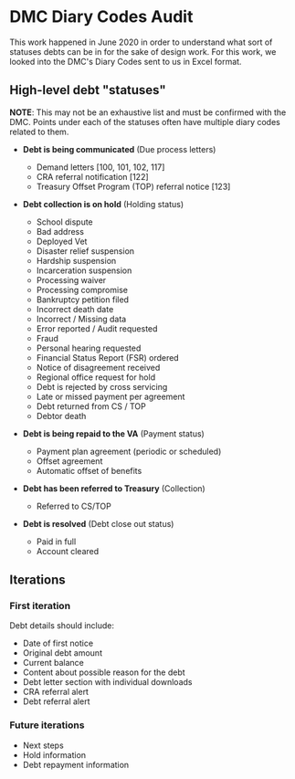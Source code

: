 # DMC Diary Codes Audit

This work happened in June 2020 in order to understand what sort of statuses debts can be in for the sake of design work. For this work, we looked into the DMC's Diary Codes sent to us in Excel format.

## High-level debt "statuses"
**NOTE**: This may not be an exhaustive list and must be confirmed with the DMC. Points under each of the statuses often have multiple diary codes related to them.

- **Debt is being communicated** (Due process letters)
  -   Demand letters [100, 101, 102, 117]
  -   CRA referral notification [122]
  -   Treasury Offset Program (TOP) referral notice [123]

- **Debt collection is on hold** (Holding status)
  -   School dispute
  -   Bad address
  -   Deployed Vet
  -   Disaster relief suspension
  -   Hardship suspension
  -   Incarceration suspension
  -   Processing waiver
  -   Processing compromise
  -   Bankruptcy petition filed
  -   Incorrect death date
  -   Incorrect / Missing data
  -   Error reported / Audit requested
  -   Fraud
  -   Personal hearing requested
  -   Financial Status Report (FSR) ordered
  -   Notice of disagreement received
  -   Regional office request for hold
  -   Debt is rejected by cross servicing
  -   Late or missed payment per agreement
  -   Debt returned from CS / TOP
  -   Debtor death

- **Debt is being repaid to the VA** (Payment status)
  -   Payment plan agreement (periodic or scheduled)
  -   Offset agreement
  -   Automatic offset of benefits

- **Debt has been referred to Treasury** (Collection)
  -   Referred to CS/TOP

- **Debt is resolved** (Debt close out status)
  -   Paid in full
  -   Account cleared
  
## Iterations
### First iteration
Debt details should include:
- Date of first notice
- Original debt amount
- Current balance
- Content about possible reason for the debt
- Debt letter section with individual downloads
- CRA referral alert
- Debt referral alert

### Future iterations
- Next steps
- Hold information
- Debt repayment information
